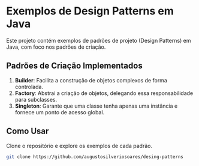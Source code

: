 # Exemplos de Design Patterns em Java

Este projeto contém exemplos de padrões de projeto (Design Patterns) em Java, com foco nos padrões de criação.

## Padrões de Criação Implementados

1. **Builder**: Facilita a construção de objetos complexos de forma controlada.
2. **Factory**: Abstrai a criação de objetos, delegando essa responsabilidade para subclasses.
3. **Singleton**: Garante que uma classe tenha apenas uma instância e fornece um ponto de acesso global.

## Como Usar

Clone o repositório e explore os exemplos de cada padrão.

```bash
git clone https://github.com/augustosilveriosoares/desing-patterns

